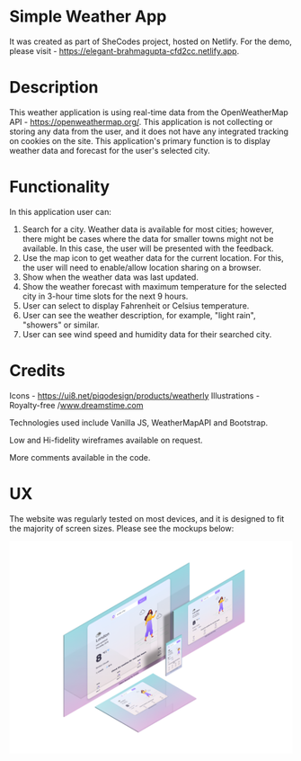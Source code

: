 # Simple Weather App

It was created as part of SheCodes project, hosted on Netlify. For the demo, please visit - https://elegant-brahmagupta-cfd2cc.netlify.app.

# Description 

This weather application is using real-time data from the OpenWeatherMap API - https://openweathermap.org/. This application is not collecting or storing any data from the user, and it does not have any integrated tracking on cookies on the site. This application's primary function is to display weather data and forecast for the user's selected city. 

# Functionality

In this application user can: 
1. Search for a city. Weather data is available for most cities; however, there might be cases where the data for smaller towns might not be available. In this case, the user will be presented with the feedback. 
2. Use the map icon to get weather data for the current location. For this, the user will need to enable/allow location sharing on a browser. 
3. Show when the weather data was last updated.
4. Show the weather forecast with maximum temperature for the selected city in 3-hour time slots for the next 9 hours. 
5. User can select to display Fahrenheit or Celsius temperature.
5. User can see the weather description, for example, "light rain", "showers" or similar.
6. User can see wind speed and humidity data for their searched city.

# Credits 
Icons - https://ui8.net/piqodesign/products/weatherly
Illustrations - Royalty-free /www.dreamstime.com

Technologies used include Vanilla JS, WeatherMapAPI and Bootstrap.

Low and Hi-fidelity wireframes available on request.

More comments available in the code. 

# UX
The website was regularly tested on most devices, and it is designed to fit the majority of screen sizes. Please see the mockups below: 

![mockup](https://github.com/sintija/weather-app-shecodes/blob/master/images/icons/iScreens1.png "responsive mocup")